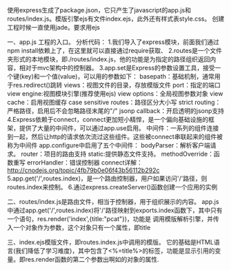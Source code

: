 使用express生成了package.json，它只产生了javascript的app.js和routes/index.js。模版引擎ejs有文件index.ejs，此外还有样式表style.css。
创建工程时候一直使用jade。要求用ejs

一、app.js 工程的入口。
  分析代码：
      1.我们导入了express模块，前面我们通过npm install依赖上了，在这里就可以直接通过require获取、
      2.routes是一个文件夹形式的本地模块，即./routes/index.js，他的功能是为指定的路径组织返回内容，相对于mvc架构中的控制器。
      3.app.set是Express的参数设置工具，接受一个键(key)和一个值(value)，可以用的参数如下：
           basepath：基础机制，通常用于res.redirect()跳转
           views：视图文件的目录，存放模版文件
           port：指定的端口
           view engine:视图模块引擎(推荐使用ejs)
           view options：全局视图参数对象
           view cache：启用视图缓存
           case sensitive routes：路径区分大小写
           strict routing：严格路径，启用后不会忽略路径末尾的"/"
           jsonp callback：开启透明的jsonp支持
      4.Express依赖于connect，connect更加短小精悍，是一个偏向基础设施的框架，提供了大量的中间件，可以通过app.use启用。
         中间件：一系列的组件连接到一起，然后让http的请求依次流过这些组件。这些被connect串联起来的组件被称为中间件
         app.configure中启用了五个中间件：
            bodyParser：解析客户端请求。
            router：项目的路由支持
            static:提供静态文件支持。
            methodOverride：函数重写
            errorHandler：错误控制器
            connect详解：http://cnodejs.org/topic/4fb79b0e06f43b56112b292c
      5.app.get('/',routes.index)，是一个路由控制器，用户如果访问'/'路径，则routes.index来控制。
      6.通过express.createServer()函数创建一个应用的实例

二、routes/index.js是路由文件，相当于控制器，用于组织展示的内容。
    app.js中通过app.get('/',routes.index)将'/'路径映射到exports.index函数下，其中只有一个语句，res.render('index',{title:"pcat"})，功能是
调用模版解析引擎，并传入一个对象作为参数，这个对象只有一个属性，即title

三、index.ejs模版文件，即routes.index.js中调用的模版。
        它的基础是HTML语言(我们降低了学习难度)，其中包含了<%=title%>的标签，功能是显示引用的变量。即res.render函数的第二个参数出啊如的对象的属性.
 
